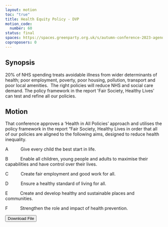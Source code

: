 ```yaml
---
layout: motion
toc: "true"
title: Health Equity Policy - DVP
motion_code:
  number: 60
status: final
spaces: https://spaces.greenparty.org.uk/s/autumn-conference-2023-agenda-forum/post/post/view?id=11189
coproposers: 0
---
```

## Synopsis

20% of NHS spending treats avoidable illness from wider determinants of health; poor employment, poverty, poor housing, pollution, transport and poor local amenities.  The right policies will reduce NHS and social care demand. The policy framework in the report 'Fair Society, Healthy Lives' can test and refine all our policies.

## Motion

That conference approves a ‘Health in All Policies’ approach and utilises the policy framework in the report “Fair Society, Healthy Lives in order that all of our policies are aligned to the following aims, designed to reduce health inequality.

A          Give every child the best start in life.

B          Enable all children, young people and adults to maximise their capabilities and have control over their lives.

C          Create fair employment and good work for all.

D          Ensure a healthy standard of living for all.

E          Create and develop healthy and sustainable places and communities.

F          Strengthen the role and impact of health prevention.

<a href="/files/health-equity-policy-v1.pdf"><button class="btn btn-secondary download-link">Download File</button></a>